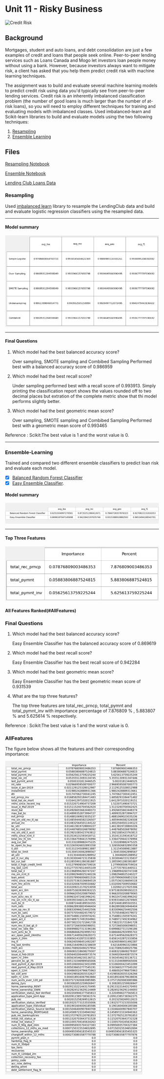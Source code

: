 # Unit 11 - Risky Business
 
![Credit Risk](Images/credit-risk.jpg)

## Background

Mortgages, student and auto loans, and debt consolidation are just a few examples of credit and loans that people seek online. Peer-to-peer lending services such as Loans Canada and Mogo let investors loan people money without using a bank. However, because investors always want to mitigate risk, a client has asked that you help them predict credit risk with machine learning techniques.

The assignment was to build and evaluate several machine learning models to predict credit risk using data you'd typically see from peer-to-peer lending services. Credit risk is an inherently imbalanced classification problem (the number of good loans is much larger than the number of at-risk loans), so you will need to employ different techniques for training and evaluating models with imbalanced classes. Used imbalanced-learn and Scikit-learn libraries to build and evaluate models using the two following techniques:
1. [Resampling](#Resampling)
2. [Ensemble Learning](#Ensemble-Learning)

## Files

[Resampling  Notebook](Submission/credit_risk_resampling.ipynb)

[Ensemble  Notebook](Submission/credit_risk_ensemble.ipynb)

[Lending Club Loans Data](Resources/LoanStats_2019Q1.csv.zip)


### Resampling
Used [imbalanced learn](https://imbalanced-learn.readthedocs.io) library to resample the LendingClub data and build and evaluate logistic regression classifiers using the resampled data.

---

#### Model summary
![Resampling Summary](Images/summary_resampling.jpg)

---
#### Final Questions

1. Which model had the best balanced accuracy score?

   Over sampling, SMOTE sampling and Combibed Sampling Performed best with a balanced accuracy score of 0.986959

2. Which model had the best recall score?

   Under sampling performed best with a recall score of 0.993913. Simply printing the classification report shows the values rounded off to two decimal places but extration of the complete metric show that thi model performs slightly better.

3. Which model had the best geometric mean score?

    Over sampling, SMOTE sampling and Combibed Sampling Performed best with a geometric mean score of 0.993465

Reference : Scikit:The best value is 1 and the worst value is 0. 

---

### Ensemble-Learning
Trained and compared two different ensemble classifiers to predict loan risk and evaluate each model.
- [x] [Balanced Random Forest Classifier](https://imbalanced-learn.readthedocs.io/en/stable/generated/imblearn.ensemble.BalancedRandomForestClassifier.html#imblearn-ensemble-balancedrandomforestclassifier)
- [x] [Easy Ensemble Classifier](https://imbalanced-learn.readthedocs.io/en/stable/generated/imblearn.ensemble.EasyEnsembleClassifier.html#imblearn-ensemble-easyensembleclassifier). 

#### Model summary
![Resampling Summary](Images/summary_ensemble.jpg)

--- 

#### Top Three Features

![Top Three Features](Images/top_three_features.jpg)

#### All Features Ranked(#AllFeatures)

### Final Questions

1. Which model had the best balanced accuracy score?

    Easy Ensemble Classifier has the balanced accuracy score of 0.869619

2. Which model had the best recall score?

    Easy Ensemble Classifier has the best recall score of 0.942284

3. Which model had the best geometric mean score?

    Easy Ensemble Classifier has the best geometric mean score of 0.931539

4. What are the top three features?

    The top three features are total_rec_prncp, total_pymnt and total_pymnt_inv with importance percentage of  7.876809 % , 5.883807 % and 5.625614 % respectively.


Reference : Scikit:The best value is 1 and the worst value is 0. 

### AllFeatures

The figure below shows all the features and their corresponding importance:

![All Features Ranked](Images/feature_ranking.jpg)